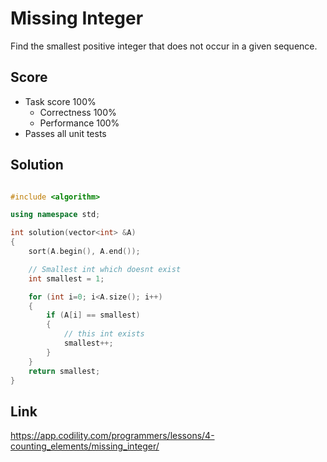 Missing Integer
===============
Find the smallest positive integer that does not occur in a given sequence.

Score
------
* Task score 100% 
    * Correctness 100% 
    * Performance 100%
* Passes all unit tests

Solution
--------

```cpp

#include <algorithm>

using namespace std;

int solution(vector<int> &A) 
{
    sort(A.begin(), A.end());

    // Smallest int which doesnt exist
    int smallest = 1;

    for (int i=0; i<A.size(); i++)
    { 
        if (A[i] == smallest)
        {
            // this int exists
            smallest++;
        }
    }
    return smallest;
}

```

Link
----
https://app.codility.com/programmers/lessons/4-counting_elements/missing_integer/
